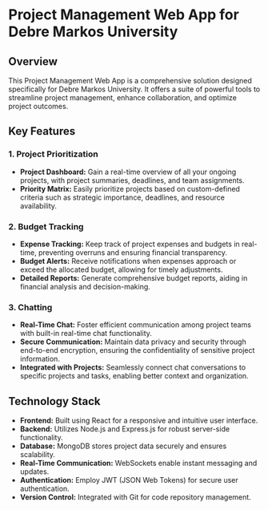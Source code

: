 
# Project Management Web App for Debre Markos University

## Overview

This Project Management Web App is a comprehensive solution designed specifically for Debre Markos University. It offers a suite of powerful tools to streamline project management, enhance collaboration, and optimize project outcomes.

## Key Features

### 1. Project Prioritization

- **Project Dashboard:** Gain a real-time overview of all your ongoing projects, with project summaries, deadlines, and team assignments.
- **Priority Matrix:** Easily prioritize projects based on custom-defined criteria such as strategic importance, deadlines, and resource availability.


### 2. Budget Tracking

- **Expense Tracking:** Keep track of project expenses and budgets in real-time, preventing overruns and ensuring financial transparency.
- **Budget Alerts:** Receive notifications when expenses approach or exceed the allocated budget, allowing for timely adjustments.
- **Detailed Reports:** Generate comprehensive budget reports, aiding in financial analysis and decision-making.

### 3. Chatting

- **Real-Time Chat:** Foster efficient communication among project teams with built-in real-time chat functionality.
- **Secure Communication:** Maintain data privacy and security through end-to-end encryption, ensuring the confidentiality of sensitive project information.
- **Integrated with Projects:** Seamlessly connect chat conversations to specific projects and tasks, enabling better context and organization.

## Technology Stack

- **Frontend:** Built using React for a responsive and intuitive user interface.
- **Backend:** Utilizes Node.js and Express.js for robust server-side functionality.
- **Database:** MongoDB stores project data securely and ensures scalability.
- **Real-Time Communication:** WebSockets enable instant messaging and updates.
- **Authentication:** Employ JWT (JSON Web Tokens) for secure user authentication.
- **Version Control:** Integrated with Git for code repository management.
